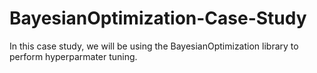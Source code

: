 # BayesianOptimization-Case-Study
In this case study, we will be using the BayesianOptimization library to perform hyperparmater tuning.
